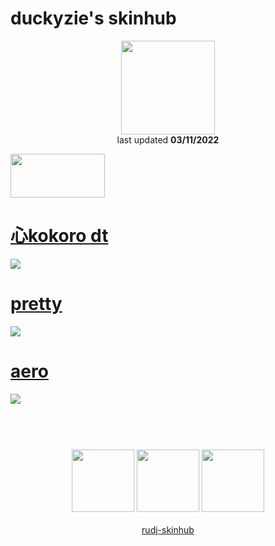 # duckyzie's skinhub
<p align="center">
<a href="https://osu.ppy.sh/users/15980513">
  <img src="https://a.ppy.sh/15980513"  
       width="150"
       height="150"></a>
<br>
last updated <b>03/11/2022</b>
</p>

<a href="https://www.youtube.com/watch?v=kbbgypvGPgM">
<img src="https://i.imgur.com/uDyKiLi.png"
       width="151" 
       height="70"/></a>

# [心kokoro dt](https://github.com/rudj-skinhub/woal/raw/tyfh/player/duckyzie/%E5%BF%83kokoro%20dt.osk)
[![](https://osu.ppy.sh/ss/18211277/8511)](https://github.com/rudj-skinhub/woal/raw/tyfh/player/duckyzie/%E5%BF%83kokoro%20dt.osk)

# [pretty](https://github.com/rudj-skinhub/woal/raw/tyfh/player/duckyzie/pretty.osk)
[![](https://cdn.discordapp.com/attachments/901175797698687016/1021418609085521930/image0.jpg)](https://github.com/rudj-skinhub/woal/raw/tyfh/player/duckyzie/pretty.osk)

# [aero](https://github.com/rudj-skinhub/woal/raw/tyfh/player/duckyzie/aero.osk)
[![](https://i.imgur.com/mXW7AHJ.jpeg)](https://github.com/rudj-skinhub/woal/raw/tyfh/player/duckyzie/aero.osk)

#
<p align="center">
  <br></br>
  <a href="https://www.twitch.tv/duckyziee">
  <img src="https://i.imgur.com/HM030lk.png" 
       width="100" 
       height="100"></a>
  <a href="https://www.youtube.com/channel/UCqEKAPwo1YbeAnhoWBZCZiA">
  <img src="https://i.imgur.com/YWbDUUy.png"  
       width="100" 
       height="100"></a>
  <a href="https://twitter.com/duckyzie">
  <img src="https://i.imgur.com/PUQ5uWf.png" 
       width="100" 
       height="100"></a>
  <br></br>
  <a href="README.md">rudj-skinhub</a>
 </p>
